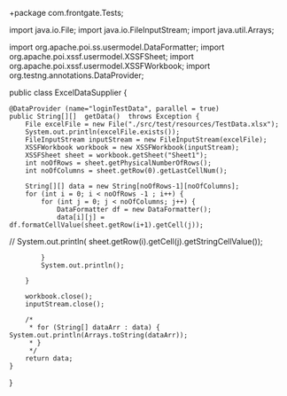 +package com.frontgate.Tests;

import java.io.File;
import java.io.FileInputStream;
import java.util.Arrays;

import org.apache.poi.ss.usermodel.DataFormatter;
import org.apache.poi.xssf.usermodel.XSSFSheet;
import org.apache.poi.xssf.usermodel.XSSFWorkbook;
import org.testng.annotations.DataProvider;

public class ExcelDataSupplier {

	@DataProvider (name="loginTestData", parallel = true)
	public String[][]  getData()  throws Exception {
		File excelFile = new File("./src/test/resources/TestData.xlsx");
		System.out.println(excelFile.exists());
		FileInputStream inputStream = new FileInputStream(excelFile);
		XSSFWorkbook workbook = new XSSFWorkbook(inputStream);
		XSSFSheet sheet = workbook.getSheet("Sheet1");
		int noOfRows = sheet.getPhysicalNumberOfRows();
		int noOfColumns = sheet.getRow(0).getLastCellNum();

		String[][] data = new String[noOfRows-1][noOfColumns];
		for (int i = 0; i < noOfRows -1 ; i++) {
			for (int j = 0; j < noOfColumns; j++) {
				DataFormatter df = new DataFormatter();
				data[i][j] = df.formatCellValue(sheet.getRow(i+1).getCell(j));
//				System.out.println( sheet.getRow(i).getCell(j).getStringCellValue());

			}
			System.out.println();

		}

		workbook.close();
		inputStream.close();

		/*
		 * for (String[] dataArr : data) { System.out.println(Arrays.toString(dataArr));
		 * }
		 */
		return data;
	}

}
